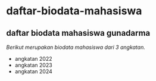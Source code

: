 # daftar-biodata-mahasiswa

daftar biodata mahasiswa gunadarma
--
*Berikut merupakan biodata mahasiswa dari 3 angkatan.*
- angkatan 2022
- angkatan 2023
- angkatan 2024
